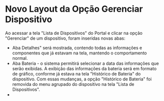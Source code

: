# Novo Layout da Opção Gerenciar Dispositivo

Ao acessar a tela "Lista de Dispositivos" do Portal e clicar na opção "Gerenciar" de um dispositivo, foram inseridas novas abas:

* Aba Detalhes" será mostrada, contendo todas as informações e componentes que já estavam na tela, mantendo o comportamento normal.
* Aba Bateria - o sistema permitirá selecionar a data das informações que serão exibidas. A exibição das informações da bateria será em formato de gráfico, conforme já estava na tela "Histórico de Bateria" do dispositivo. Com essas mudanças, a opção "Histórico de Bateria" foi removida do menu agrupado do dispositivo na tela "Lista de Dispositivos".
*
